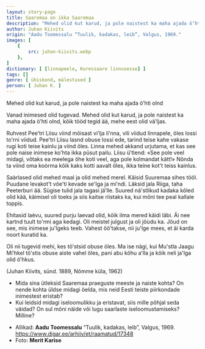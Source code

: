 ```yaml
---
layout: story-page
title: Saaremaa on ikka Saaremaa
description: "Mehed olid kut karud, ja pole naistest ka maha ajada ö‛hti olnd"
author: Juhan Kiivits
origin: "Aadu Toomessalu “Tuulik, kadakas, leib”, Valgus, 1969."
images: [
    {
        src: juhan-kiivits.webp
    },
]
dictionary: [ [linnapeele, Kuressaare linnusesse] ]
tags: []
genre: [ ühiskond, mälestused ]
person: [ Juhan K. ]
---
```


<!-- # {{$doc.title}} -->

Mehed olid kut karud, ja pole naistest ka maha ajada ö‛hti olnd 

Vanad inimesed olid tugevad. Mehed olid kut karud, ja pole naistest ka maha ajada ö‛hti olnd, kõik tööd tegid ää, mehe eest olid vä‛ljas.

Ruhvest Pee‛tri Liisu viind mõisast vi‛lja li‛nna, vili viidud linnapele, öles lossi to'rni viidud. Pee‛tri Liisu lasnd obuse lossi ede, tarind teise kahe vakase rugi koti teise kainlu ja viind öles. Linna mehed akkand urjutama, et kas see pole naise inimese ko‛hta ikka püsut pailu. Liisu ü‛tlend: «See pole veel midagi, võtaks ea meelega öhe koti veel, aga pole kolmandat kätt!» Nõnda ta viind oma koòrma kõik kaks kotti aavalt öles, ikka teine kot't teiss kainlus.

Saàrlased olid mehed maal ja olid mehed merel. Käisid Suuremaa sihes tööl. Puudane levakot't võe'ti kevade se'lga ja mi‛ndi. Läksid jala Riiga, taha Peeterburi ää. Sügise tulid jala tagasi jä‛lle. Suured nä'stlikud kadaka kõled olid kää, käimisel oli toeks ja siis kaitse riistaks ka, kui mõni tee peal kallale toppis.

Ehitasid laèvu, suured purju laevad olid, kõik ilma mered käidi läbi. Äi nee kartnd tuult to‛rmi aga kedagi. Oli meistel julgust ja oli jõùdu ka. Jõud on see, mis inimese ju'lgeks teeb. Vahest öö‛takse, nii ju'lge mees, et äi karda noort kuratid ka.

Oli nii tugevid mehi, kes tõ‛stsid obuse öles. Ma ise nägi, kui Mu'stla Jaagu Mi‛hkel tõ‛stis obuse aiste vahel öles, pani abu kõhu a‛lla ja kõik neli ja'lga olid ö‛hkus.


<story-author :author="author" :origin="origin"></story-author>

(Juhan Kiivits, sünd. 1889, Nõmme küla, 1962)

<details-wrapper summary="Mis mõtted tekkisid?">

- Mida sina ütleksid Saaremaa praeguste meeste ja naiste kohta? On nende kohta üldse midagi öelda, mis neid Eesti teiste piirkondade inimestest eristab?
- Kui leidsid midagi iseloomulikku ja eristavat, siis mille põhjal seda väidad? On sul mõni näide või lugu saarlaste iseloomustamiseks? Milline?

</details-wrapper>


<details-wrapper summary="Allikad" class="text-sm" icon="icon-park-outline:document-folder">

- Allikad: **Aadu Toomessalu** “Tuulik, kadakas, leib”, Valgus, 1969. https://www.digar.ee/arhiiv/et/raamatud/17348
- Foto: **Merit Karise**

</details-wrapper>
